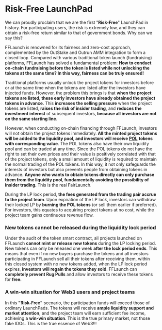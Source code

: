 # Risk-Free LaunchPad

We can proudly proclaim that we are the first "**Risk-Free**" LaunchPad in history. For participating users, the risk is extremely low, and they can obtain a risk-free return similar to that of government bonds. Why can we say this?

FFLaunch is renowned for its fairness and zero-cost approach, complemented by the OutStake and Outrun AMM integration to form a closed loop. Compared with various traditional token launch (fundraising) platforms, FFLaunch has solved a fundamental problem: **How to conduct on-chain fundraising before the token is listed while not unlocking the tokens at the same time? In this way, fairness can be truly ensured!**

Traditional platforms usually unlock the project tokens for investors before or at the same time when the tokens are listed after the investors have injected funds. However, the problem this brings is that **when the project tokens are listed, these early investors have already obtained the project tokens in advance**. This **increases the selling pressure** when the project tokens are listed, **raises the risk of insider trading**, and **reduces the investment interest** of subsequent investors, **because all investors are not on the same starting line**.

However, when conducting on-chain financing through FFLaunch, investors will not obtain the project tokens immediately. **All the minted project tokens will be added to the liquidity pool, and investors will receive** [**POL**](proof-of-liquidity-token.md) **tokens with corresponding value**. The POL tokens also have their own liquidity pool and can be traded at any time. Since the POL tokens do not have the right to set their own prices and their value is positively correlated with that of the project tokens, only a small amount of liquidity is required to maintain the normal trading of the POL tokens. In this way, it not only safeguards the interests of investors but also prevents people from obtaining tokens in advance. **Anyone who wants to obtain tokens directly can only purchase them from the liquidity pool, fundamentally avoiding the possibility of insider trading**. This is the real FairLaunch.

During the LP lock period, **the fees generated from the trading pair accrue to the project team**. Upon expiration of the LP lock, investors can withdraw their locked LP by **burning the POL tokens** (or sell them earlier if preferred). For investors, this equates to acquiring project tokens at no cost, while the project team gains continuous revenue flow.

### New tokens cannot be released during the liquidity lock period

Under the audit of the token smart contract, all projects launched on FFLaunch **cannot mint or release new tokens** during the LP locking period. New tokens can only be released one week **after the lock period ends**. This means that even if no new buyers purchase the tokens and all investors participating in FFLaunch sell all their tokens after receiving them, within this closed system with no new tokens added, when the LP lock period expires, **investors will regain the tokens they sold**. FFLaunch can **completely prevent Rug Pulls** and allow investors to receive these tokens for **free**.

### A win-win situation for Web3 users and project teams

In this **"Risk-Free"** scenario, the participation funds will exceed those of ordinary LaunchPads. The tokens will receive **ample liquidity support and market attention**, and the project team will earn sufficient fee income, achieving a **win-win situation**. This is the true primary market, not those fake IDOs. This is the true essence of Web3!!!
